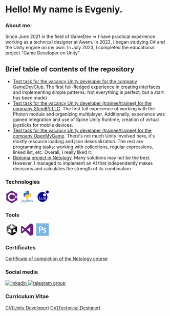 
# **Hello! My name is Evgeniy.** 

### About me:
Since June 2021 in the field of GameDev => I have practical experience working as a technical designer at Awem.
In 2022, I began studying C# and the Unity engine on my own. In July 2023, I completed the educational project "Game Developer on Unity".

## Brief table of contents of the repository
- [Test task for the vacancy Unity developer for the company GameDevClub]([https://github.com/itroy32tq/StamByTest](https://github.com/itroy32tq/GameDevClubTestTask)). The first full-fledged experience in creating interfaces and implementing simple patterns. Not everything is perfect, but a start has been made)
- [Test task for the vacancy Unity developer (trainee/trainee) for the company StemBY LLC](https://github.com/itroy32tq/StamByTest). The first full experience of working with the Photon module and organizing multiplayer. Additionally, experience was gained integration and use of Spine Unity Runtime, creation of virtual joysticks for mobile devices.
- [Test task for the vacancy Unity developer (trainee/trainee) for the company OpenMyGame](https://github.com/itroy32tq/OpenMyGameTest). There's not much Unity involved here, it's mostly resource loading and json deserialization. The rest are programming tasks: working with collections, regular expressions, linked list, etc. Overall, I really liked it.
- [Diploma project in Netology](https://github.com/itroy32tq/Poker-Prototyp). Many solutions may not be the best. However, I managed to implement an AI that independently makes decisions and calculates the strength of its combination

### **Technologies**
<div>
  <img src="https://github.com/devicons/devicon/blob/master/icons/csharp/csharp-plain.svg" title="C#" alt="C#" width="40" height="40"/>&nbsp
  <img src="https://github.com/devicons/devicon/blob/master/icons/python/python-original-wordmark.svg" title="Python" alt="Python" width="40" height="40"/>&nbsp
  <img src="https://github.com/devicons/devicon/blob/master/icons/lua/lua-original-wordmark.svg" title="Lua" alt="Lua" width="40" height="40"/>&nbsp
</div>

### **Tools**
<div>
  <img src="https://github.com/devicons/devicon/blob/master/icons/unity/unity-original.svg" title="Unity" alt="Unity" width="40" height="40"/>&nbsp;
  <img src="https://github.com/devicons/devicon/blob/master/icons/visualstudio/visualstudio-plain.svg" title="VisualStudio" alt="VisualStudio" width="40" height="40"/>&nbsp;
  <img src="https://github.com/devicons/devicon/blob/master/icons/photoshop/photoshop-plain.svg" title="Photoshop" alt="Photoshop" width="40" height="40"/>&nbsp;
</div>

### **Certificates** 
[Certificate of completion of the Netology course](https://github.com/itroy32tq/itroy32tq/blob/main/%D0%A1%D0%B5%D1%80%D1%82%D0%B8%D1%84%D0%B8%D0%BA%D0%B0%D1%82.png)

### **Social media**
<div id="badges">
    <a href="https://www.linkedin.com/in/evgeniy-kryshnev-1b3a27263" target="_blank">
      <img src="https://cdn-icons-png.flaticon.com/512/2504/2504799.png" width="40" height="40" alt="linkedin" />
    </a>
     <a href="https://t.me/qwasBorneo" target="_blank">
      <img src="https://cdn-icons-png.flaticon.com/512/2111/2111646.png" width="40" height="40" alt="telegram group" />
    </a>
  </div>
  
### **Curriculum Vitae**
[CV(Unity Developer)](https://github.com/itroy32tq/itroy32tq/blob/main/CV%20Unity%20Developer.pdf)
[CV(Technical Designer)](https://github.com/itroy32tq/itroy32tq/blob/main/CV_Last.pdf)
  




